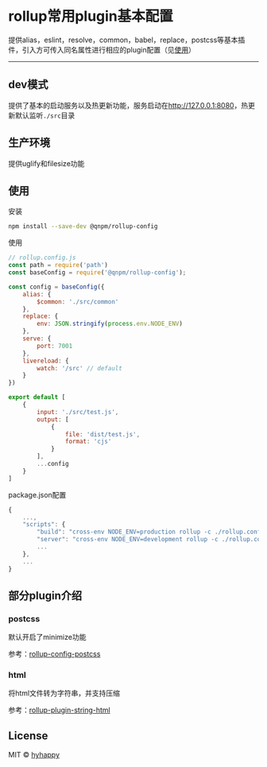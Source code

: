 # rollup常用plugin基本配置

提供alias，eslint，resolve，common，babel，replace，postcss等基本插件，引入方可传入同名属性进行相应的plugin配置（见[使用](#使用)）

---

## dev模式

提供了基本的启动服务以及热更新功能，服务启动在<http://127.0.0.1:8080>，热更新默认监听`./src`目录

## 生产环境

提供uglify和filesize功能

## 使用

安装

```bash
npm install --save-dev @qnpm/rollup-config
```

使用

```js
// rollup.config.js
const path = require('path')
const baseConfig = require('@qnpm/rollup-config');

const config = baseConfig({
    alias: {
        $common: './src/common'
    },
    replace: {
        env: JSON.stringify(process.env.NODE_ENV)
    },
    serve: {
        port: 7001
    },
    livereload: {
        watch: '/src' // default
    }
})

export default [
    {
        input: './src/test.js',
        output: [
            {
                file: 'dist/test.js',
                format: 'cjs'
            }
        ],
        ...config
    }
]
```

package.json配置

```js
{
    ...,
    "scripts": {
        "build": "cross-env NODE_ENV=production rollup -c ./rollup.config.js",
        "server": "cross-env NODE_ENV=development rollup -c ./rollup.config.js --watch",
        ...
    },
    ...
}
```

## 部分plugin介绍

### postcss

默认开启了minimize功能

参考：[rollup-config-postcss](https://github.com/egoist/rollup-plugin-postcss)

### html
将html文件转为字符串，并支持压缩

参考：[rollup-plugin-string-html](https://github.com/hyhappy/rollup-plugin-string-html)

## License
MIT © [hyhappy](mailto:1056605736@qq.com)